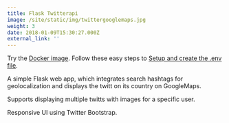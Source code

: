 ```yaml
---
title: Flask Twitterapi
image: /site/static/img/twittergooglemaps.jpg
weight: 3
date: 2018-01-09T15:30:27.000Z
external_link: ''
---
```

Try the [Docker image](https://hub.docker.com/r/blgo/flask-realtime-restapi). Follow these easy steps to  [Setup and create the .env file](https://github.com/blgo/flask-twitterapi/blob/master/README.md).

A simple Flask web app, which integrates search hashtags for geolocalization and displays the twitt on its country on GoogleMaps.

Supports displaying multiple twitts with images for a specific user.

Responsive UI using Twitter Bootstrap.
